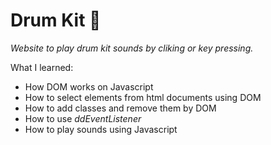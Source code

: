 # Drum Kit 🥁

*Website to play drum kit sounds by cliking or key pressing.*

What I learned:
- How DOM works on Javascript
- How to select elements from html documents using DOM
- How to add classes and remove them by DOM
- How to use *ddEventListener*
- How to play sounds using Javascript
